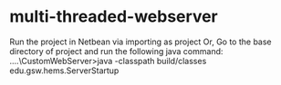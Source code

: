 # multi-threaded-webserver
Run the project in Netbean via importing as project 
Or,
Go to the base directory of project and run the following java command:
….\CustomWebServer>java -classpath build/classes edu.gsw.hems.ServerStartup
